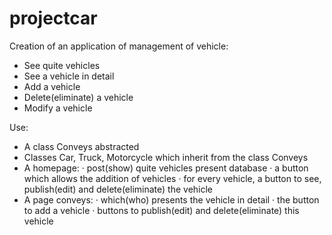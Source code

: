# projectcar

Creation of an application of management of vehicle:
- See quite vehicles
- See a vehicle in detail
- Add a vehicle
- Delete(eliminate) a vehicle
- Modify a vehicle

Use:
- A class Conveys abstracted
- Classes Car, Truck, Motorcycle which inherit from the class Conveys
- A homepage:
· post(show) quite vehicles present database
· a button which allows the addition of vehicles
· for every vehicle, a button to see, publish(edit) and delete(eliminate) the vehicle
- A page conveys:
· which(who) presents the vehicle in detail
· the button to add a vehicle
· buttons to publish(edit) and delete(eliminate) this vehicle
